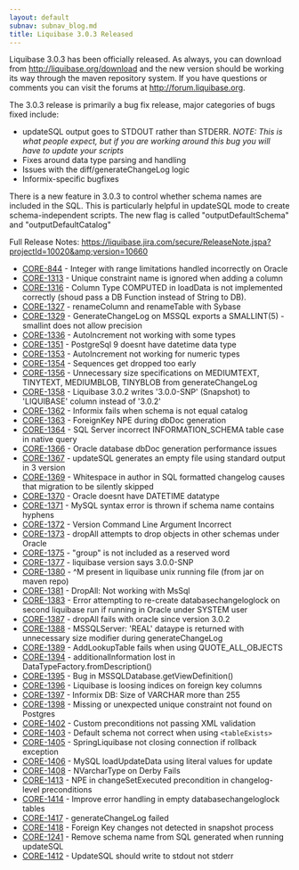 ```yaml
---
layout: default
subnav: subnav_blog.md
title: Liquibase 3.0.3 Released
---
```



Liquibase 3.0.3 has been officially released. As always, you can download from <a href="http://liquibase.org/download">http://liquibase.org/download</a> and the new version should be working its way through the maven repository system. If you have questions or comments you can visit the forums at <a href="http://forum.liquibase.org/">http://forum.liquibase.org</a>.


The 3.0.3 release is primarily a bug fix release, major categories of bugs fixed include:


- updateSQL output goes to STDOUT rather than STDERR. *NOTE: This is what people expect, but if you are working around this bug you will have to update your scripts*
- Fixes around data type parsing and handling
- Issues with the diff/generateChangeLog logic
- Informix-specific bugfixes



There is a new feature in 3.0.3 to control whether schema names are included in the SQL. This is particularly helpful in updateSQL mode to create schema-independent scripts. The new flag is called "outputDefaultSchema" and "outputDefaultCatalog"



Full Release Notes: <a href="https://liquibase.jira.com/secure/ReleaseNote.jspa?projectId=10020&amp;version=10660">https://liquibase.jira.com/secure/ReleaseNote.jspa?projectId=10020&amp;version=10660</a>


- <a href="https://liquibase.jira.com/browse/CORE-844">CORE-844</a> - Integer with range limitations handled incorrectly on Oracle
- <a href="https://liquibase.jira.com/browse/CORE-1313">CORE-1313</a> - Unique constraint name is ignored when adding a column
- <a href="https://liquibase.jira.com/browse/CORE-1316">CORE-1316</a> - Column Type COMPUTED in loadData is not implemented correctly (shoud pass a DB Function instead of String to DB).
- <a href="https://liquibase.jira.com/browse/CORE-1327">CORE-1327</a> - renameColumn and renameTable with Sybase
- <a href="https://liquibase.jira.com/browse/CORE-1329">CORE-1329</a> - GenerateChangeLog on MSSQL exports a SMALLINT(5) - smallint does not allow precision
- <a href="https://liquibase.jira.com/browse/CORE-1336">CORE-1336</a> - AutoIncrement not working with some types
- <a href="https://liquibase.jira.com/browse/CORE-1351">CORE-1351</a> - PostgreSql 9 doesnt have datetime data type
- <a href="https://liquibase.jira.com/browse/CORE-1353">CORE-1353</a> - AutoIncrement not working for numeric types
- <a href="https://liquibase.jira.com/browse/CORE-1354">CORE-1354</a> - Sequences get dropped too early
- <a href="https://liquibase.jira.com/browse/CORE-1356">CORE-1356</a> - Unnecessary size specifications on MEDIUMTEXT, TINYTEXT, MEDIUMBLOB, TINYBLOB from generateChangeLog
- <a href="https://liquibase.jira.com/browse/CORE-1358">CORE-1358</a> - Liquibase 3.0.2 writes '3.0.0-SNP' (Snapshot) to 'LIQUIBASE' column instead of '3.0.2'
- <a href="https://liquibase.jira.com/browse/CORE-1362">CORE-1362</a> - Informix fails when schema is not equal catalog
- <a href="https://liquibase.jira.com/browse/CORE-1363">CORE-1363</a> - ForeignKey NPE during dbDoc generation
- <a href="https://liquibase.jira.com/browse/CORE-1364">CORE-1364</a> - SQL Server incorrect INFORMATION_SCHEMA table case in native query
- <a href="https://liquibase.jira.com/browse/CORE-1366">CORE-1366</a> - Oracle database dbDoc generation performance issues
- <a href="https://liquibase.jira.com/browse/CORE-1367">CORE-1367</a> - updateSQL generates an empty file using standard output in 3 version
- <a href="https://liquibase.jira.com/browse/CORE-1369">CORE-1369</a> - Whitespace in author in SQL formatted changelog causes that migration to be silently skipped
- <a href="https://liquibase.jira.com/browse/CORE-1370">CORE-1370</a> - Oracle doesnt have DATETIME datatype
- <a href="https://liquibase.jira.com/browse/CORE-1371">CORE-1371</a> - MySQL syntax error is thrown if schema name contains hyphens
- <a href="https://liquibase.jira.com/browse/CORE-1372">CORE-1372</a> - Version Command Line Argument Incorrect
- <a href="https://liquibase.jira.com/browse/CORE-1373">CORE-1373</a> - dropAll attempts to drop objects in other schemas under Oracle
- <a href="https://liquibase.jira.com/browse/CORE-1375">CORE-1375</a> - "group" is not included as a reserved word
- <a href="https://liquibase.jira.com/browse/CORE-1377">CORE-1377</a> - liquibase version says 3.0.0-SNP
- <a href="https://liquibase.jira.com/browse/CORE-1380">CORE-1380</a> - ^M present in liquibase unix running file (from jar on maven repo)
- <a href="https://liquibase.jira.com/browse/CORE-1381">CORE-1381</a> - DropAll: Not working with MsSql
- <a href="https://liquibase.jira.com/browse/CORE-1383">CORE-1383</a> - Error attempting to re-create databasechangeloglock on second liquibase run if running in Oracle under SYSTEM user
- <a href="https://liquibase.jira.com/browse/CORE-1387">CORE-1387</a> - dropAll fails with oracle since version 3.0.2
- <a href="https://liquibase.jira.com/browse/CORE-1388">CORE-1388</a> - MSSQLServer: 'REAL' dataype is returned with unnecessary size modifier during generateChangeLog
- <a href="https://liquibase.jira.com/browse/CORE-1389">CORE-1389</a> - AddLookupTable fails when using QUOTE_ALL_OBJECTS
- <a href="https://liquibase.jira.com/browse/CORE-1394">CORE-1394</a> - additionalInformation lost in DataTypeFactory.fromDescription()
- <a href="https://liquibase.jira.com/browse/CORE-1395">CORE-1395</a> - Bug in MSSQLDatabase.getViewDefinition()
- <a href="https://liquibase.jira.com/browse/CORE-1396">CORE-1396</a> - Liquibase is loosing indices on foreign key columns
- <a href="https://liquibase.jira.com/browse/CORE-1397">CORE-1397</a> - Informix DB: Size of VARCHAR more than 255
- <a href="https://liquibase.jira.com/browse/CORE-1398">CORE-1398</a> - Missing or unexpected unique constraint not found on Postgres
- <a href="https://liquibase.jira.com/browse/CORE-1402">CORE-1402</a> - Custom preconditions not passing XML validation
- <a href="https://liquibase.jira.com/browse/CORE-1403">CORE-1403</a> - Default schema not correct when using `<tableExists>`
- <a href="https://liquibase.jira.com/browse/CORE-1405">CORE-1405</a> - SpringLiquibase not closing connection if rollback exception
- <a href="https://liquibase.jira.com/browse/CORE-1406">CORE-1406</a> - MySQL loadUpdateData using literal values for update
- <a href="https://liquibase.jira.com/browse/CORE-1408">CORE-1408</a> - NVarcharType on Derby Fails
- <a href="https://liquibase.jira.com/browse/CORE-1413">CORE-1413</a> - NPE in changeSetExecuted precondition in changelog-level preconditions
- <a href="https://liquibase.jira.com/browse/CORE-1414">CORE-1414</a> - Improve error handling in empty databasechangeloglock tables
- <a href="https://liquibase.jira.com/browse/CORE-1417">CORE-1417</a> - generateChangeLog failed
- <a href="https://liquibase.jira.com/browse/CORE-1418">CORE-1418</a> - Foreign Key changes not detected in snapshot process
- <a href="https://liquibase.jira.com/browse/CORE-1241">CORE-1241</a> - Remove schema name from SQL generated when running updateSQL
- <a href="https://liquibase.jira.com/browse/CORE-1412">CORE-1412</a> - UpdateSQL should write to stdout not stderr




